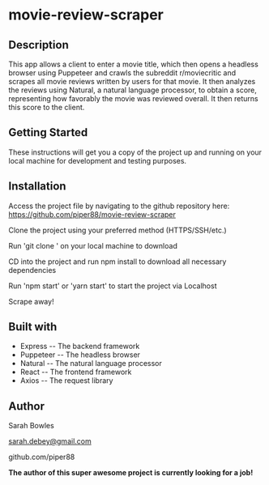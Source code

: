 # movie-review-scraper

## Description
This app allows a client to enter a movie title, which then opens a headless browser using Puppeteer and crawls the subreddit r/moviecritic and scrapes all movie reviews written by users for that movie. It then analyzes the reviews using Natural, a natural language processor, to obtain a score, representing how favorably the movie was reviewed overall. It then returns this score to the client.

## Getting Started
These instructions will get you a copy of the project up and running on your local machine for development and testing purposes.

## Installation
Access the project file by navigating to the github repository here: https://github.com/piper88/movie-review-scraper

Clone the project using your preferred method (HTTPS/SSH/etc.)

Run 'git clone <repository>' on your local machine to download

CD into the project and run npm install to download all necessary dependencies

Run 'npm start' or 'yarn start' to start the project via Localhost

Scrape away!

## Built with
- Express -- The backend framework
- Puppeteer -- The headless browser
- Natural -- The natural language processor
- React -- The frontend framework
- Axios -- The request library

## Author

Sarah Bowles

sarah.debey@gmail.com

github.com/piper88

**The author of this super awesome project is currently looking for a job!**
